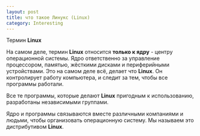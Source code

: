 ```yaml
---
layout: post
title: что такое Линукс (Linux)
category: Interesting
---
```


Термин **Linux**

 На самом деле, термин **Linux** относится **только к ядру** - центру операционной системы. 
Ядро 
 ответственно за управление процессором, памятью, жёсткими дисками и периферийными устройствами. 
 Это на самом деле всё, делает что **Linux**. Он контролирует работу компьютера, и следит за тем, 
 чтобы все программы работали. 
 
Все те программы, которые делают **Linux** пригодным к 
 использованию, 
 разработаны независимыми группами. 

Ядро и программы связываются вместе различными компаниями и 
людьми, чтобы организовать операционную систему. Мы называем это дистрибутивом **Linux**. 